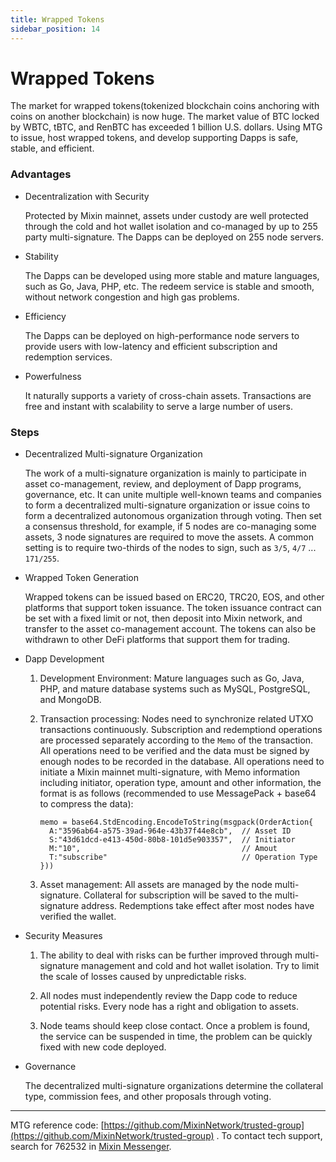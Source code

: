 ```yaml
---
title: Wrapped Tokens
sidebar_position: 14
---
```


# Wrapped Tokens

The market for wrapped tokens(tokenized blockchain coins anchoring with coins on another blockchain) is now huge. The market value of BTC locked by WBTC, tBTC, and RenBTC has exceeded 1 billion U.S. dollars. Using MTG to issue, host wrapped tokens, and develop supporting Dapps is safe, stable, and efficient.

### Advantages

- Decentralization with Security
  
  Protected by Mixin mainnet, assets under custody are well protected through the cold and hot wallet isolation and co-managed by up to 255 party multi-signature. The Dapps can be deployed on 255 node servers.

- Stability
  
  The Dapps can be developed using more stable and mature languages, such as Go, Java, PHP, etc. The redeem service is stable and smooth, without network congestion and high gas problems.

- Efficiency
  
  The Dapps can be deployed on high-performance node servers to provide users with low-latency and efficient subscription and redemption services.

- Powerfulness

  It naturally supports a variety of cross-chain assets. Transactions are free and instant with scalability to serve a large number of users.

### Steps

- Decentralized Multi-signature Organization

  The work of a multi-signature organization is mainly to participate in asset co-management, review, and deployment of Dapp programs, governance, etc. It can unite multiple well-known teams and companies to form a decentralized multi-signature organization or issue coins to form a decentralized autonomous organization through voting. Then set a consensus threshold, for example, if 5 nodes are co-managing some assets, 3 node signatures are required to move the assets. A common setting is to require two-thirds of the nodes to sign, such as `3/5`, `4/7` ... `171/255`.

- Wrapped Token Generation

  Wrapped tokens can be issued based on ERC20, TRC20, EOS, and other platforms that support token issuance. The token issuance contract can be set with a fixed limit or not, then deposit into Mixin network, and transfer to the asset co-management account. The tokens can also be withdrawn to other DeFi platforms that support them for trading.

- Dapp Development

  1. Development Environment: Mature languages such as Go, Java, PHP, and mature database systems such as MySQL, PostgreSQL, and MongoDB.

  2. Transaction processing: Nodes need to synchronize related UTXO transactions continuously. Subscription and redemptiond operations are processed separately according to the `Memo` of the transaction. All operations need to be verified and the data must be signed by enough nodes to be recorded in the database. All operations need to initiate a Mixin mainnet multi-signature, with Memo information including initiator, operation type, amount and other information, the format is as follows (recommended to use MessagePack + base64 to compress the data):

      ```golang
      memo = base64.StdEncoding.EncodeToString(msgpack(OrderAction{
        A:"3596ab64-a575-39ad-964e-43b37f44e8cb",  // Asset ID
        S:"43d61dcd-e413-450d-80b8-101d5e903357",  // Initiator
        M:"10",                                    // Amout
        T:"subscribe"                              // Operation Type
      }))
      ```

  3. Asset management: All assets are managed by the node multi-signature. Collateral for subscription will be saved to the multi-signature address. Redemptions take effect after most nodes have verified the wallet.

- Security Measures

  1. The ability to deal with risks can be further improved through multi-signature management and cold and hot wallet isolation. Try to limit the scale of losses caused by unpredictable risks.

  2. All nodes must independently review the Dapp code to reduce potential risks. Every node has a right and obligation to assets.

  3. Node teams should keep close contact. Once a problem is found, the service can be suspended in time, the problem can be quickly fixed with new code deployed.

- Governance

  The decentralized multi-signature organizations determine the collateral type, commission fees, and other proposals through voting.

---
MTG reference code: [https://github.com/MixinNetwork/trusted-group](https://github.com/MixinNetwork/trusted-group) . To contact tech support, search for 762532 in [Mixin Messenger](https://w3c.group/c/1609251387450619).
